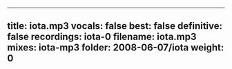 
---
title: iota.mp3
vocals: false
best: false
definitive: false
recordings: iota-0
filename: iota.mp3
mixes: iota-mp3
folder: 2008-06-07/iota
weight: 0
---
